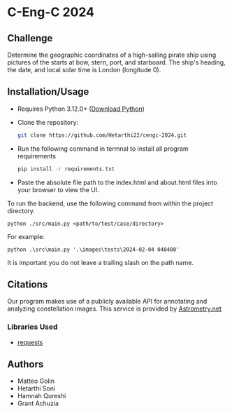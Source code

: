 # C-Eng-C 2024

## Challenge

Determine the geographic coordinates of a high-sailing pirate ship using pictures of the starts at bow, stern, port, and starboard. The ship's heading, the date, and local solar time is London (longitude 0).

## Installation/Usage

- Requires Python 3.12.0+ ([Download Python](https://www.python.org/downloads/))
- Clone the repository:

  ```bash
  git clone https://github.com/Hetarthi22/cengc-2024.git
  ```

- Run the following command in termnal to install all program requirements

  ```bash
  pip install -r requirements.txt
  ```

- Paste the absolute file path to the index.html and about.html files into your browser to view the UI.

To run the backend, use the following command from within the project directory.

```console
python ./src/main.py <path/to/test/case/directory>
```
For example:

```console
python .\src\main.py '.\images\tests\2024-02-04 040400'
```

It is important you do not leave a trailing slash on the path name.

## Citations

Our program makes use of a publicly available API for annotating and analyzing constellation images. This service is
provided by [Astrometry.net][api-site]

### Libraries Used

- [requests](https://docs.python-requests.org/en/latest/index.html)

## Authors

- Matteo Golin
- Hetarthi Soni
- Hamnah Qureshi
- Grant Achuzia

[api-site]: https://nova.astrometry.net/api_help

